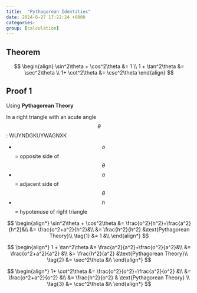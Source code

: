 ```yaml
---
title:  "Pythagorean Identities"
date: 2024-6-27 17:22:24 +0800
categories: 
group: [calculation]
---
```

## Theorem

$$
\begin{align}
\sin^2\theta + \cos^2\theta &= 1 \\
1 + \tan^2\theta &= \sec^2\theta \\
1+ \cot^2\theta &= \csc^2\theta
\end{align}
$$

## Proof 1 
Using **Pythagorean Theory**

<!-- ### Step 1 Rewrite Sine and Cosine -->

In a right triangle with an acute angle $$\theta$$: WUYNDGKUYWAGNXK

* $$o$$ = opposite side of $$\theta$$
* $$a$$ = adjacent side of $$\theta$$
* $$h$$ = hypotenuse of right triangle

$$
\begin{align*}
\sin^2\theta + \cos^2\theta &= \frac{o^2}{h^2}+\frac{a^2}{h^2}&\\
&= \frac{o^2+a^2}{h^2}&\\
&= \frac{h^2}{h^2} &\text{Pythagorean Theory}\\
\tag{1} &= 1 &\\
\end{align*}
$$

$$
\begin{align*}
1 + \tan^2\theta &= \frac{a^2}{a^2}+\frac{o^2}{a^2}&\\
&= \frac{o^2+a^2}{a^2} &\\
&= \frac{h^2}{a^2} &\text{Pythagorean Theory}\\
\tag{2} &= \sec^2\theta &\\
\end{align*}
$$

$$
\begin{align*}
1+ \cot^2\theta &= \frac{o^2}{o^2}+\frac{a^2}{o^2} &\\
&= \frac{o^2+a^2}{o^2} &\\
&= \frac{h^2}{o^2} & \text{Pythagorean Theory} \\
\tag{3} &= \csc^2\theta &\\
\end{align*}
$$